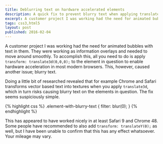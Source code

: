 ```yaml
---
title: Deblurring text on hardware accelerated elements
description: A quick fix to prevent blurry text when applying translate3d on elements
excerpt: A customer project I was working had the need for animated bubbles with text in them. They were working as information overlays and needed to move around smoothly.
tags: css3,html5
layout: post
published: 2016-02-04
---
```


A customer project I was working had the need for animated bubbles with text in them. They were working as information overlays and needed to move around smoothly. To accomplish this, all you need to do is apply `transform: translate3d(0,0,0);` to the element in question to enable hardware acceleration in most modern browsers. This, however, caused another issue; blurry text.

Doing a little bit of researched revealed that for example Chrome and Safari transforms vector based text into textures when you apply `translate3d`, which in turn risks causing blurry text on the elements in question. The fix seems suspiciously simple.

{% highlight css %}
.element-with-blurry-text {
  filter: blur(0);
}
{% endhighlight %}

This has appeared to have worked nicely in at least Safari 9 and Chrome 48. Some people have recommended to also add `transform: translateY(0);` as well, but I have been unable to confirm that this has any effect whatsoever. Your mileage may vary.
